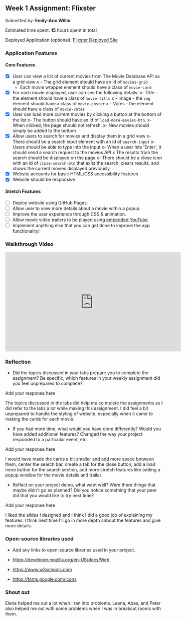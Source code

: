 ## Week 1 Assignment: Flixster

Submitted by: **Emily-Ann Willix**

Estimated time spent: **15** hours spent in total

Deployed Application (optional): [Flixster Deployed Site](ADD_LINK_HERE)

### Application Features

#### Core Features

- [x] User can view a list of current movies from The Movie Database API as a grid view
 x - The grid element should have an id of `movies-grid`
  - Each movie wrapper element should have a class of `movie-card`
- [x] For each movie displayed, user can see the following details:
  x- Title - the element should have a class of `movie-title`
 x - Image - the `img` element should have a class of `movie-poster`
 x - Votes - the element should have a class of `movie-votes`
- [x] User can load more current movies by clicking a button at the bottom of the list
  x- The button should have an id of `load-more-movies-btn`.
  x- When clicked, the page should not refresh.
  x- New movies should simply be added to the bottom
- [x] Allow users to search for movies and display them in a grid view
  x- There should be a search input element with an id of `search-input`
  x- Users should be able to type into the input
  x- When a user hits 'Enter', it should send a search request to the movies API
  x The results from the search should be displayed on the page
  x- There should be a close icon with an id of `close-search-btn` that exits the search, clears results, and shows the current movies displayed previously
- [x] Website accounts for basic HTML/CSS accessibility features
- [x] Website should be responsive

#### Stretch Features

- [ ] Deploy website using GitHub Pages.
- [ ] Allow user to view more details about a movie within a popup.
- [ ] Improve the user experience through CSS & animation.
- [ ] Allow movie video trailers to be played using [embedded YouTube](https://support.google.com/youtube/answer/171780?hl=en)
- [ ] Implement anything else that you can get done to improve the app functionality!

### Walkthrough Video


<iframe width="560" height="315" src="https://www.youtube.com/embed/E_PaSFGeFDM" title="YouTube video player" frameborder="0" allow="accelerometer; autoplay; clipboard-write; encrypted-media; gyroscope; picture-in-picture; web-share" allowfullscreen></iframe>

### Reflection

- Did the topics discussed in your labs prepare you to complete the assignment? Be specific, which features in your weekly assignment did you feel unprepared to complete?

Add your response here

The topics discussed in the labs did help me co mplete the assignments as I did refer to the labs a lot while making this assignment. I did feel a bit unprepared to handle the styling of website, especially when it came to making the cards for each movie.

- If you had more time, what would you have done differently? Would you have added additional features? Changed the way your project responded to a particular event, etc.

Add your response here

I would have made the cards a bit smaller and add more space between them, center the search bar, create a tab for the close button, add a load more button for the search section, add more stretch features like adding a popup window for the movie details and trailer.
  

- Reflect on your project demo, what went well? Were there things that maybe didn't go as planned? Did you notice something that your peer did that you would like to try next time?

Add your response here

I liked the slides I designed and I think I did a good job of explaining my features. I think next time I'll go in more depth anbout the features and give more details.

### Open-source libraries used

- Add any links to open-source libraries used in your project.

- https://developer.mozilla.org/en-US/docs/Web
- https://www.w3schools.com
- https://fonts.google.com/icons 

### Shout out

Elena helped me out a lot when I ran into problems. Leena, Abas, and Peter also helped me out with some problems when I was in breakout rooms with them.